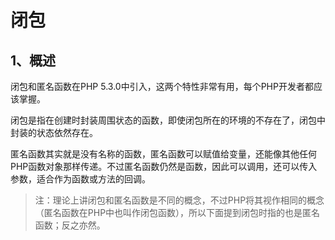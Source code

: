 # 闭包

## 1、概述

闭包和匿名函数在PHP 5.3.0中引入，这两个特性非常有用，每个PHP开发者都应该掌握。

闭包是指在创建时封装周围状态的函数，即使闭包所在的环境的不存在了，闭包中封装的状态依然存在。

匿名函数其实就是没有名称的函数，匿名函数可以赋值给变量，还能像其他任何PHP函数对象那样传递。不过匿名函数仍然是函数，因此可以调用，还可以传入参数，适合作为函数或方法的回调。

> 注：理论上讲闭包和匿名函数是不同的概念，不过PHP将其视作相同的概念（匿名函数在PHP中也叫作闭包函数），所以下面提到闭包时指的也是匿名函数；反之亦然。